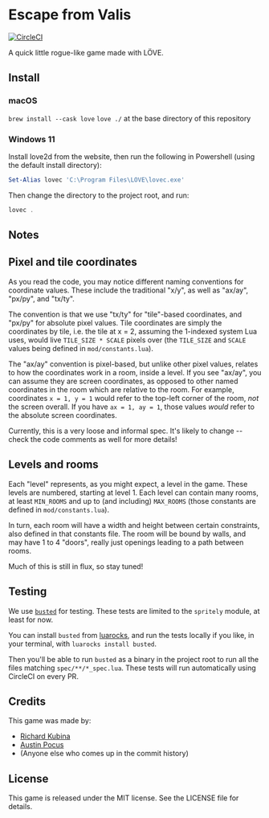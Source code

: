 # Escape from Valis

[![CircleCI](https://circleci.com/gh/pocuslabs/escape-from-valis.svg?style=svg)](https://circleci.com/gh/pocuslabs/escape-from-valis)

A quick little rogue-like game made with LÖVE.

## Install

### macOS

`brew install --cask love`
`love ./` at the base directory of this repository

### Windows 11

Install love2d from the website, then run the following in Powershell (using the default install directory):

```powershell
Set-Alias lovec 'C:\Program Files\LOVE\lovec.exe'
```

Then change the directory to the project root, and run:

```powershell
lovec .
```

## Notes

## Pixel and tile coordinates

As you read the code, you may notice different naming conventions for coordinate values. These include the traditional "x/y", as well as "ax/ay", "px/py", and "tx/ty".

The convention is that we use "tx/ty" for "tile"-based coordinates, and "px/py" for absolute pixel values. Tile coordinates are simply the coordinates by tile, i.e. the tile at x = 2, assuming the 1-indexed system Lua uses, would live `TILE_SIZE * SCALE` pixels over (the `TILE_SIZE` and `SCALE` values being defined in `mod/constants.lua`).

The "ax/ay" convention is pixel-based, but unlike other pixel values, relates to how the coordinates work in a room, inside a level. If you see "ax/ay", you can assume they are screen coordinates, as opposed to other named coordinates in the room which are relative to the room. For example, coordinates `x = 1, y = 1` would refer to the top-left corner of the room, _not_ the screen overall. If you have `ax = 1, ay = 1`, those values _would_ refer to the absolute screen coordinates.

Currently, this is a very loose and informal spec. It's likely to change -- check the code comments as well for more details!

## Levels and rooms

Each "level" represents, as you might expect, a level in the game. These levels are numbered, starting at level 1. Each level can contain many rooms, at least `MIN_ROOMS` and up to (and including) `MAX_ROOMS` (those constants are defined in `mod/constants.lua`).

In turn, each room will have a width and height between certain constraints, also defined in that constants file. The room will be bound by walls, and may have 1 to 4 "doors", really just openings leading to a path between rooms.

Much of this is still in flux, so stay tuned!

## Testing

We use [`busted`][bust] for testing. These tests are limited to the `spritely` module, at least for now.

You can install `busted` from [luarocks][luarocks], and run the tests locally if you like, in your terminal, with `luarocks install busted`.

Then you'll be able to run `busted` as a binary in the project root to run all the files matching `spec/**/*_spec.lua`. These tests will run automatically using CircleCI on every PR.

## Credits

This game was made by:

- [Richard Kubina][rk]
- [Austin Pocus][ap]
- (Anyone else who comes up in the commit history)

## License

This game is released under the MIT license. See the LICENSE file for details.

[bust]: https://olivinelabs.com/busted
[luarocks]: https://luarocks.org/
[rk]: https://github.com/RichardJohnn
[ap]: https://austinpocus.com

